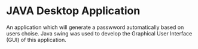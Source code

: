 # JAVA Desktop Application
An application which will generate a passwword automatically based on users choise.
Java swing was used to develop the Graphical User Interface (GUI) of this application.
